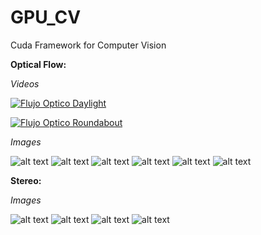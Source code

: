 # GPU_CV
Cuda Framework for Computer Vision

**Optical Flow:** 

*Videos*

[![Flujo Optico Daylight](https://img.youtube.com/vi/yUOvKVBOEYM/0.jpg)](https://www.youtube.com/watch?v=yUOvKVBOEYM&ab_channel=Pablitinho00)

[![Flujo Optico Roundabout](https://img.youtube.com/vi/pMAXdkSaIIw/0.jpg)](https://www.youtube.com/watch?v=pMAXdkSaIIw&ab_channel=Pablitinho00)

*Images*

![alt text][of_army_data]
![alt text][of_army]
![alt text][of_hydrangea_data]
![alt text][of_hydrangea]
![alt text][of_walking_data]
![alt text][of_walking]


[of_army_data]: ./data/Army/frame10.png "Army"
[of_army]: ./results/army.JPG "Army"

[of_hydrangea_data]: ./data/Hydrangea/frame10.png "Hydrangea"
[of_hydrangea]: ./results/Hydrangea.JPG "Hydrangea"

[of_walking_data]: ./data/Walking/frame10.png "walking"
[of_walking]: ./results/walking.JPG "walking"

**Stereo:** 

*Images*

![alt text][of_dolls_data]
![alt text][of_dolls]
![alt text][of_piano_data]
![alt text][of_piano]

[of_dolls_data]: ./data/dolls/frame8.png "Dolls"
[of_dolls]: ./results/dolls.JPG "Dolls"
[of_piano_data]: ./data/piano/frame8.png "Piano"
[of_piano]: ./results/piano.JPG "Piano"